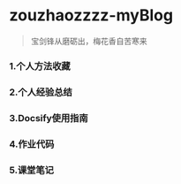 # zouzhaozzzz-myBlog

> 宝剑锋从磨砺出，梅花香自苦寒来


### 1.个人方法收藏



### 2.个人经验总结



### 3.Docsify使用指南



### 4.作业代码



### 5.课堂笔记

